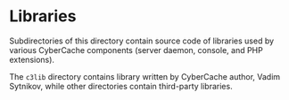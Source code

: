 
Libraries
=========

Subdirectories of this directory contain source code of libraries used by
various CyberCache components (server daemon, console, and PHP extensions).

The `c3lib` directory contains library written by CyberCache author, Vadim
Sytnikov, while other directories contain third-party libraries.
